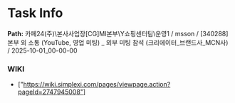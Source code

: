# Task Info

**Path:** 카페24(주)\본사사업장\[CG]MI본부\Y쇼핑센터팀\운영1 / msson / [340288] 본부 외 소통 (YouTube, 영업 미팅) _ 외부 미팅 참석 (크리에이터_브랜드사_MCN사) / 2025-10-01_00-00-00

### WIKI
- ["https://wiki.simplexi.com/pages/viewpage.action?pageId=2747945008"]

